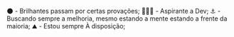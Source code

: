 
🌑 - Brilhantes passam por certas provações;
👨🏾‍💻 - Aspirante a Dev;
⚓ - Buscando sempre a melhoria, mesmo estando a mente estando a frente da maioria;
⛰️ - Estou sempre À disposição;


